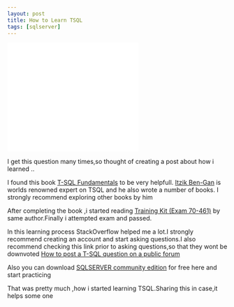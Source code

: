 ```yaml
---
layout: post
title: How to Learn TSQL
tags: [sqlserver]
---
```


<iframe src="//rcm-na.amazon-adsystem.com/e/cm?o=1&p=12&l=ur1&category=wireless&banner=1FDPWVD9KFPS2JV7CV82&f=ifr&linkID=ae3d6983b9617d459f021c2fb191aa96&t=sateeshmach-20&tracking_id=sateeshmach-20" width="300" height="250" scrolling="no" border="0" marginwidth="0" style="border:none;" frameborder="0"></iframe>

I get this question many times,so thought of creating a post about how i learned ..

I found this book  [ T-SQL Fundamentals](https://www.amazon.com/T-SQL-Fundamentals-3rd-Itzik-Ben-Gan/dp/150930200X) to be very helpfull.
[Itzik Ben-Gan](http://tsql.solidq.com/) is worlds renowned expert on TSQL and he also wrote a number of books.
I strongly recommend exploring other books by him

After completing the book ,i started reading [Training Kit (Exam 70-461)](http://tsql.solidq.com/books/tk70461/) by same author.Finally i attempted exam and passed.

In this learning process StackOverflow helped me a lot.I strongly recommend creating an account and start asking questions.I also recommend checking this link prior to asking questions,so that they wont be downvoted
[How to post a T-SQL question on a public forum](https://spaghettidba.com/2015/04/24/how-to-post-a-t-sql-question-on-a-public-forum/)

Also you can download [SQLSERVER community edition](https://my.visualstudio.com/Downloads?q=SQL%20Server%202016%20Developer) for free here and start practicing


That was pretty much ,how i started learning TSQL.Sharing this in case,it helps some one


